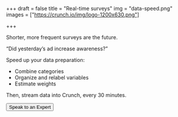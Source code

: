 +++
draft = false
title = "Real-time surveys"
img = "data-speed.png"
images = ["https://crunch.io/img/logo-1200x630.png"]

+++

Shorter, more frequent surveys are the future.

“Did yesterday’s ad increase awareness?”

Speed up your data preparation:
<ul>
    <li>Combine categories</li>
    <li>Organize and relabel variables</li>
    <li>Estimate weights</li>
</ul>

Then, stream data into Crunch, every 30 minutes.


<button type="button" class="btn btn-primary" data-toggle="modal" data-target="#Modal" id="openForm">Speak to an Expert</button>
